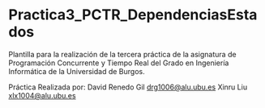 # Practica3_PCTR_DependenciasEstados

Plantilla para la realización de la tercera práctica de la asignatura de Programación Concurrente y Tiempo Real del Grado en Ingeniería Informática de la Universidad de Burgos.

Práctica Realizada por:
David Renedo Gil <drg1006@alu.ubu.es>
Xinru Liu <xlx1004@alu.ubu.es>
